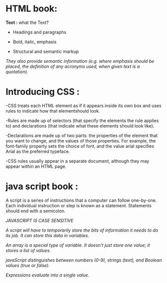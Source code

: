# HTML book:

**Text :**
what the Text?

- Headings and paragraphs

- Bold, italic, emphasis

- Structural and semantic markup


*They also provide semantic information (e.g. where
emphasis should be placed, the definition of any
acronyms used, when given text is a quotation).*






# Introducing CSS : 

-CSS treats each HTML element as if it appears inside its own box and uses rules to indicate how that elementshould look.

-Rules are made up of selectors (that specify the elements the rule applies to) and declarations (that
indicate what these elements should look like).

-Declarations are made up of two parts: the properties
of the element that you want to change, and the values
of those properties. For example, the font-family
property sets the choice of font, and the value arial
specifies Arial as the preferred typeface.


-CSS rules usually appear in a separate document,
although they may appear within an HTML page.




# java script book :
 
 A script is a series of instructions that a computer can follow one-by-one.
Each individual instruction or step is known as a statement.
Statements should end with a semicolon. 
  

  *JAVASCRIPT IS CASE SENSITIVE*

  *A script will have to temporarily
store the bits of information it
needs to do its job. It can store this
data in variables.* 


*An array is a special type of variable. It doesn't
just store one value; it stores a list of values.* 

*javaScript distinguishes between numbers (0-9),
strings (text), and Boolean values (true or false).*

*Expressions evaluate into a single value.*
 







